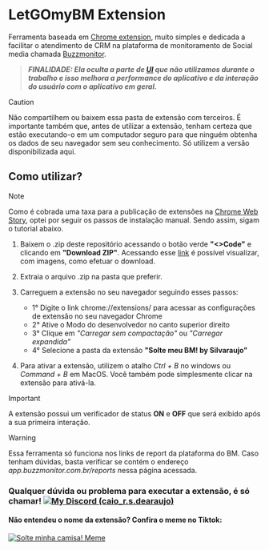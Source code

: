 # LetGOmyBM Extension

Ferramenta baseada em [Chrome extension](https://developer.chrome.com/docs/extensions/get-started?hl=pt-br), muito simples e dedicada a facilitar o atendimento de CRM na plataforma de monitoramento de Social media chamada [Buzzmonitor](https://buzzmonitor.com.br). 
> ***_FINALIDADE_: Ela oculta a parte de [UI](https://www.cursospm3.com.br/glossario/ui-user-interface/) que não utilizamos durante o trabalho e isso _melhora a performance_ do aplicativo e da _interação do usuário_ com o aplicativo em geral.***
 
> [!CAUTION]
  > Não compartilhem ou baixem essa pasta de extensão com terceiros. É importante também que, antes de utilizar a extensão, tenham certeza que estão executando-o em um computador seguro para que ninguém obtenha os dados de seu navegador sem seu conhecimento. Só utilizem a versão disponibilizada aqui.

## Como utilizar?
> [!NOTE]
> Como é cobrada uma taxa para a publicação de extensões na [Chrome Web Story](https://chromewebstore.google.com/category/extensions), optei por seguir os passos de instalação manual. Sendo assim, sigam o tutorial abaixo.

1. Baixem o .zip deste repositório acessando o botão verde **"<>Code"** e clicando em **"Download ZIP"**. Acessando esse [link](https://docs.github.com/pt/repositories/working-with-files/using-files/downloading-source-code-archives) é possível visualizar, com imagens, como efetuar o download.
2. Extraia o arquivo .zip na pasta que preferir.
3. Carreguem a extensão no seu navegador seguindo esses passos:
   - 1° Digite o link chrome://extensions/ para acessar as configurações de extensão no seu navegador Chrome
   - 2° Ative o Modo do desenvolvedor no canto superior direito
   - 3° Clique em *"Carregar sem compactação"* ou *"Carregar expandida"*
   - 4° Selecione a pasta da extensão **"Solte meu BM! by Silvaraujo"**
  
4. Para ativar a extensão, utilizem o atalho _Ctrl + B_ no windows ou _Command + B_ em MacOS. Você também pode simplesmente clicar na extensão para ativá-la.

> [!IMPORTANT]
> A extensão possui um verificador de status **ON** e **OFF** que será exibido após a sua primeira interação.

> [!WARNING]
> Essa ferramenta só funciona nos links de report da plataforma do BM. Caso tenham dúvidas, basta verificar se contém o endereço _app.buzzmonitor.com.br/reports_ nessa página acessada.

### Qualquer dúvida ou problema para executar a extensão, é só chamar! [![My Discord (caio_r.s.dearaujo)](https://img.shields.io/badge/My-Discord-%235865F2.svg)](https://discord.com/users/caio_r.s.dearaujo)

#### Não entendeu o nome da extensão? Confira o meme no Tiktok: 
[![Solte minha camisa! Meme](https://pbs.twimg.com/ext_tw_video_thumb/1729144247243141120/pu/img/f2V__YP2c1O2x-7U.jpg)](https://www.tiktok.com/@metro.ambulante/video/7305334497036258565)
